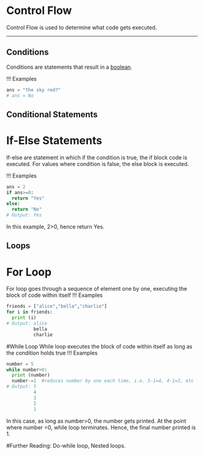 # Control Flow

Control Flow is used to determine what code gets executed.

---

## Conditions

Conditions are statements that result in a [boolean](./variables.md#boolean).

!!! Examples
``` python
ans = "the sky red?"
# ans = No
```

## Conditional Statements

# If-Else Statements

If-else are statement in which if the condition is true, the if block code is executed.
For values where condition is false, the else block is executed.

!!! Examples
``` python
ans = 2
if ans>=0:
  return "Yes"
else:
  return "No"
# Output: Yes
```
In this example, 2>0, hence return Yes.

## Loops

# For Loop
For loop goes through a sequence of element one by one, executing the block of code within itself
!!! Examples
``` python
friends = ["alice","bella","charlie"]
for i in friends:
  print (i)
# Output: alice
          bella
          charlie
```

#While Loop
While loop executes the block of code within itself as long as the condition holds true
!!! Examples
``` python
number = 5
while number>0: 
  print (number)
  number-=1  #reduces number by one each time, i.e. 5-1=4, 4-1=3, etc
# Output: 5
          4
          3
          2
          1
```
In this case, as long as number>0, the number gets printed.
At the point where number =0, while loop terminates. 
Hence, the final number printed is 1.

#Further Reading: Do-while loop, Nested loops.


